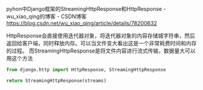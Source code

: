 pyhon中Django框架的StreamingHttpResponse和HttpResponse - wu_xiao_qing的博客 - CSDN博客 https://blog.csdn.net/wu_xiao_qing/article/details/78200632


HttpResponse会直接使用迭代器对象，将迭代器对象的内容存储城字符串，然后返回给客户端，同时释放内存。可以当文件变大看出这是一个非常耗费时间和内存的过程。
而StreamingHttpResponse是将文件内容进行流式传输，数据量大可以用这个方法

```py
from django.http import HttpResponse, StreamingHttpResponse

return StreamingHttpResponse(streams)
```